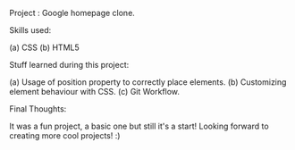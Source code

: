 Project : Google homepage clone.

Skills used:

(a) CSS
(b) HTML5

Stuff learned during this project:

(a) Usage of position property to correctly place elements.
(b) Customizing element behaviour with  CSS.
(c) Git Workflow.

Final Thoughts:

It was a fun project, a basic one but still it's a start!
Looking forward to creating more cool projects! :)  